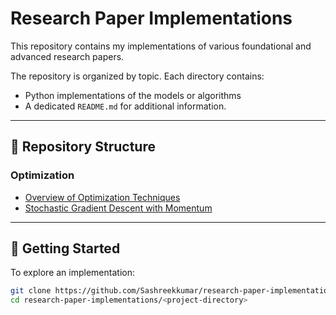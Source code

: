 # Research Paper Implementations 

This repository contains my implementations of various foundational and advanced research papers. 

The repository is organized by topic. Each directory contains:
- Python implementations of the models or algorithms
- A dedicated `README.md` for additional information.

---

## 📂 Repository Structure



### Optimization
- [Overview of Optimization Techniques](Optimizations/optimizations.md)
- [Stochastic Gradient Descent with Momentum](Optimizations/SGD_Momentum)



---

## 🚀 Getting Started

To explore an implementation:

```bash
git clone https://github.com/Sashreekkumar/research-paper-implementations.git
cd research-paper-implementations/<project-directory>
